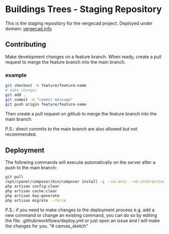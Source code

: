 # Buildings Trees - Staging Repository
This is the staging repository for the vergecad project. 
Deployed under domain: [vergecad.info](https://vergecad.info)

## Contributing
Make development changes on a feature branch. When ready, create a pull request to merge the feature branch into the main branch. 
### example
```bash
git checkout -b feature/feature-name
# make changes
git add .
git commit -m "commit message"
git push origin feature/feature-name
```
Then create a pull request on github to merge the feature branch into the main branch.

P.S.: direct commits to the main branch are also allowed but not recommended.

## Deployment
The following commands will execute automatically on the server after a push to the main branch:
```bash
git pull
/opt/cpanel/composer/bin/composer install -q --no-ansi --no-interaction --no-scripts --no-progress --prefer-dist
php artisan config:clear
php artisan cache:clear
php artisan key:generate
php artisan migrate --force
```

P.S.: if you need to make changes to the deployment process e.g. add a new command or change an existing command, you can do so by editing the file: .github/workflows/deploy.yml or just open an issue and I will make the changes for you. "# canvas_sketch" 
